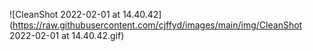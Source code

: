 ![CleanShot 2022-02-01 at 14.40.42](https://raw.githubusercontent.com/cjffyd/images/main/img/CleanShot 2022-02-01 at 14.40.42.gif)